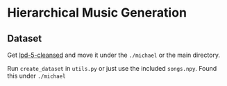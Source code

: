# Hierarchical Music Generation

## Dataset
Get [lpd-5-cleansed](https://drive.google.com/uc?id=1XJ648WDMjRilbhs4hE3m099ZQIrJLvUB&export=download) and move it under the `./michael` or the main directory.

Run `create_dataset` in `utils.py` or just use the included `songs.npy`. Found this under `./michael`
